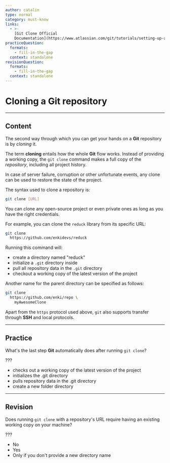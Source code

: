 ```yaml
---
author: catalin
type: normal
category: must-know
links:
  - >-
    [Git Clone Official
    Documentation](https://www.atlassian.com/git/tutorials/setting-up-a-repository/git-clone){website}
practiceQuestion:
  formats:
    - fill-in-the-gap
  context: standalone
revisionQuestion:
  formats:
    - fill-in-the-gap
  context: standalone
---
```


# Cloning a Git repository


---

## Content

The second way through which you can get your hands on a **Git** repository is by *cloning* it.

The term **cloning** entails how the whole **Git** flow works. Instead of providing a working copy, the `git clone` command makes a full copy of the *repository*, including all project history.

In case of server failure, corruption or other unfortunate events, any clone can be used to restore the state of the project.

The syntax used to clone a repository is:

```bash
git clone [URL]
```

You can clone any open-source project or even private ones as long as you have the right credentials.

For example, you can clone the `reduck` library from its specific URL:

```bash
git clone
  https://github.com/enkidevs/reduck
```

Running this command will:

- create a directory named "reduck"
- initialize a `.git` directory inside
- pull all repository data in the `.git` directory
- checkout a working copy of the latest version of the project

Another name for the parent directory can be specified as follows:

```bash
git clone 
  https://github.com/enki/repo \
    myAwesomeClone
```

Apart from the `https` protocol used above, `git` also supports transfer through **SSH** and local protocols.


---

## Practice

What's the last step **Git** automatically does after running `git clone`?

???

- checks out a working copy of the latest version of the project
- initializes the .git directory
- pulls repository data in the .git directory
- create a new folder directory


---

## Revision

Does running `git clone` with a repository's URL require having an existing working copy on your machine?

???

- No
- Yes
- Only if you don't provide a new directory name
